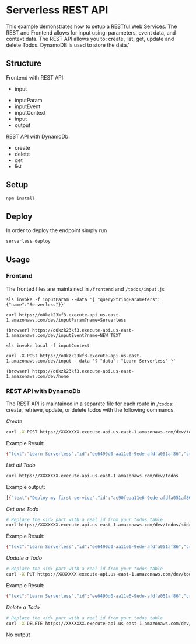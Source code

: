 <!--
title: 'AWS Serverless Node REST API with React Frontend'
description: 'This example demonstrates how to setup a RESTful Web Service with a React Frontend.  The REST and Frontend allows for input using: parameters, event data, and context data.  The REST API allows you to: create, list, get, update and delete Todos. DynamoDB is used to store the data.'

original authorLink: 'https://github.com/ozbillwang'
-->
# Serverless REST API

This example demonstrates how to setup a [RESTful Web Services](https://en.wikipedia.org/wiki/Representational_state_transfer#Applied_to_web_services).  The REST and Frontend allows for input using: parameters, event data, and context data.  The REST API allows you to: create, list, get, update and delete Todos. DynamoDB is used to store the data.'


## Structure

Frontend with REST API:
- input
 + inputParam
 + inputEvent
 + inputContext
 + input
 + output

REST API with DynamoDb:
- create
- delete
- get
- list



## Setup

```bash
npm install
```

## Deploy

In order to deploy the endpoint simply run

```bash
serverless deploy
```


## Usage

### Frontend

The fronted files are maintained in `/frontend` and `/todos/input.js`

```
sls invoke -f inputParam --data '{ "queryStringParameters": {"name":"Serverless"}}'

curl https://o0kzk23kf3.execute-api.us-east-1.amazonaws.com/dev/inputParam?name=Serverless

(browser) https://o0kzk23kf3.execute-api.us-east-1.amazonaws.com/dev/inputEvent?name=NEW_TEXT

sls invoke local -f inputContext

curl -X POST https://o0kzk23kf3.execute-api.us-east-1.amazonaws.com/dev/input --data '{ "data": "Learn Serverless" }'
```
`(browser) https://o0kzk23kf3.execute-api.us-east-1.amazonaws.com/dev/home`


### REST API with DynamoDb

The REST API is maintained in a separate file for each route in `/todos`: create, retrieve, update, or delete todos with the following commands.

_Create_

```bash
curl -X POST https://XXXXXXX.execute-api.us-east-1.amazonaws.com/dev/todos --data '{ "text": "Learn Serverless" }'
```

Example Result:
```bash
{"text":"Learn Serverless","id":"ee6490d0-aa11e6-9ede-afdfa051af86","createdAt":1479138570824,"checked":false,"updatedAt":1479138570824}%
```

_List all Todo_

```bash
curl https://XXXXXXX.execute-api.us-east-1.amazonaws.com/dev/todos
```

Example output:
```bash
[{"text":"Deploy my first service","id":"ac90feaa11e6-9ede-afdfa051af86","checked":true,"updatedAt":1479139961304},{"text":"Learn Serverless","id":"206793aa11e6-9ede-afdfa051af86","createdAt":1479139943241,"checked":false,"updatedAt":1479139943241}]%
```

_Get one Todo_

```bash
# Replace the <id> part with a real id from your todos table
curl https://XXXXXXX.execute-api.us-east-1.amazonaws.com/dev/todos/<id>
```

Example Result:
```bash
{"text":"Learn Serverless","id":"ee6490d0-aa11e6-9ede-afdfa051af86","createdAt":1479138570824,"checked":false,"updatedAt":1479138570824}%
```

_Update a Todo_

```bash
# Replace the <id> part with a real id from your todos table
curl -X PUT https://XXXXXXX.execute-api.us-east-1.amazonaws.com/dev/todos/<id> --data '{ "text": "Learn Serverless", "checked": true }'
```

Example Result:
```bash
{"text":"Learn Serverless","id":"ee6490d0-aa11e6-9ede-afdfa051af86","createdAt":1479138570824,"checked":true,"updatedAt":1479138570824}%
```

_Delete a Todo_

```bash
# Replace the <id> part with a real id from your todos table
curl -X DELETE https://XXXXXXX.execute-api.us-east-1.amazonaws.com/dev/todos/<id>
```

No output


